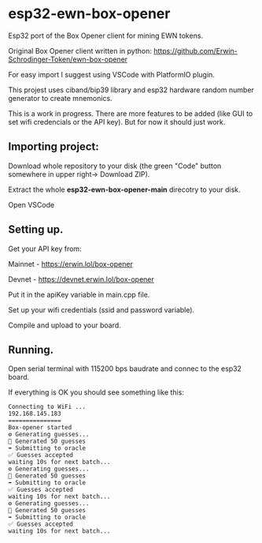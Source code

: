 # esp32-ewn-box-opener
Esp32 port of the Box Opener client for mining EWN tokens.

Original Box Opener client written in python: https://github.com/Erwin-Schrodinger-Token/ewn-box-opener

For easy import I suggest using VSCode with PlatformIO plugin.

This projest uses ciband/bip39 library and esp32 hardware random number generator to create mnemonics.

This is a work in progress. There are more features to be added (like GUI to set wifi credencials or the API key).
But for now it should just work.

## Importing project:

Download whole repository to your disk (the green "Code" button somewhere in upper right-> Download ZIP).

Extract the whole **esp32-ewn-box-opener-main** direcotry to your disk.

Open VSCode 

## Setting up.
Get your API key from:

Mainnet - https://erwin.lol/box-opener

Devnet - https://devnet.erwin.lol/box-opener

Put it in the apiKey variable in main.cpp file.

Set up your wifi credentials (ssid and password variable).

Compile and upload to your board.

## Running.
Open serial terminal with 115200 bps baudrate and connec to the esp32 board.

If everything is OK you should see something like this:
```
Connecting to WiFi ...
192.168.145.183
===============
Box-opener started
⚙️ Generating guesses...
🔑️ Generated 50 guesses
➡️ Submitting to oracle
✅ Guesses accepted
waiting 10s for next batch...
⚙️ Generating guesses...
🔑️ Generated 50 guesses
➡️ Submitting to oracle
✅ Guesses accepted
waiting 10s for next batch...
⚙️ Generating guesses...
🔑️ Generated 50 guesses
➡️ Submitting to oracle
✅ Guesses accepted
waiting 10s for next batch...
```
